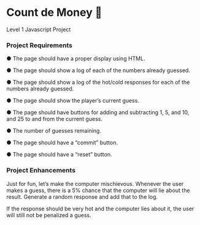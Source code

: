# Count de Money :money_mouth_face:
Level 1 Javascript Project

### Project Requirements
● The page should have a proper display using HTML.

● The page should show a log of each of the numbers already guessed.

● The page should show a log of the hot/cold responses for each of the numbers already
guessed.

● The page should show the player’s current guess.

● The page should have buttons for adding and subtracting 1, 5, and 10, and 25 to and
from the current guess.

● The number of guesses remaining.

● The page should have a “commit” button.

● The page should have a “reset” button.

### Project Enhancements
Just for fun, let’s make the computer mischievous. Whenever the user makes a guess, there is a 5% chance that the computer will lie about the result. Generate a random
response and add that to the log.

If the response should be very hot and the computer lies about it, the user will still not be penalized a guess.
